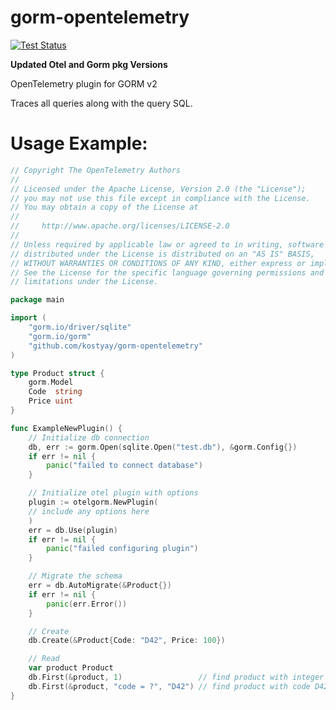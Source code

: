 # gorm-opentelemetry
[![Test Status](https://github.com/kostyay/gorm-opentelemetry/workflows/Test/badge.svg)](github.com/kostyay/gorm-opentelemetry/actions)


**Updated Otel and Gorm pkg Versions**

OpenTelemetry plugin for GORM v2

Traces all queries along with the query SQL.

Usage Example:
====
```go
// Copyright The OpenTelemetry Authors
//
// Licensed under the Apache License, Version 2.0 (the "License");
// you may not use this file except in compliance with the License.
// You may obtain a copy of the License at
//
//     http://www.apache.org/licenses/LICENSE-2.0
//
// Unless required by applicable law or agreed to in writing, software
// distributed under the License is distributed on an "AS IS" BASIS,
// WITHOUT WARRANTIES OR CONDITIONS OF ANY KIND, either express or implied.
// See the License for the specific language governing permissions and
// limitations under the License.

package main

import (
	"gorm.io/driver/sqlite"
	"gorm.io/gorm"
	"github.com/kostyay/gorm-opentelemetry"
)

type Product struct {
	gorm.Model
	Code  string
	Price uint
}

func ExampleNewPlugin() {
	// Initialize db connection
	db, err := gorm.Open(sqlite.Open("test.db"), &gorm.Config{})
	if err != nil {
		panic("failed to connect database")
	}

	// Initialize otel plugin with options
	plugin := otelgorm.NewPlugin(
	// include any options here
	)
	err = db.Use(plugin)
	if err != nil {
		panic("failed configuring plugin")
	}

	// Migrate the schema
	err = db.AutoMigrate(&Product{})
	if err != nil {
		panic(err.Error())
	}

	// Create
	db.Create(&Product{Code: "D42", Price: 100})

	// Read
	var product Product
	db.First(&product, 1)                 // find product with integer primary key
	db.First(&product, "code = ?", "D42") // find product with code D42
}


```
